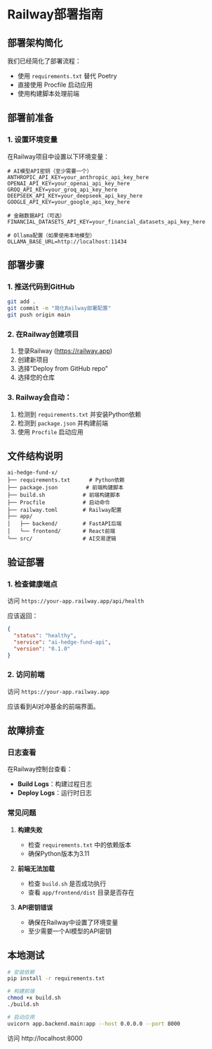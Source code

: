 # Railway部署指南

## 部署架构简化

我们已经简化了部署流程：
- 使用 `requirements.txt` 替代 Poetry
- 直接使用 Procfile 启动应用
- 使用构建脚本处理前端

## 部署前准备

### 1. 设置环境变量

在Railway项目中设置以下环境变量：

```env
# AI模型API密钥（至少需要一个）
ANTHROPIC_API_KEY=your_anthropic_api_key_here
OPENAI_API_KEY=your_openai_api_key_here
GROQ_API_KEY=your_groq_api_key_here
DEEPSEEK_API_KEY=your_deepseek_api_key_here
GOOGLE_API_KEY=your_google_api_key_here

# 金融数据API（可选）
FINANCIAL_DATASETS_API_KEY=your_financial_datasets_api_key_here

# Ollama配置（如果使用本地模型）
OLLAMA_BASE_URL=http://localhost:11434
```

## 部署步骤

### 1. 推送代码到GitHub

```bash
git add .
git commit -m "简化Railway部署配置"
git push origin main
```

### 2. 在Railway创建项目

1. 登录Railway (https://railway.app)
2. 创建新项目
3. 选择"Deploy from GitHub repo"
4. 选择您的仓库

### 3. Railway会自动：

1. 检测到 `requirements.txt` 并安装Python依赖
2. 检测到 `package.json` 并构建前端
3. 使用 `Procfile` 启动应用

## 文件结构说明

```
ai-hedge-fund-x/
├── requirements.txt      # Python依赖
├── package.json         # 前端构建脚本
├── build.sh            # 前端构建脚本
├── Procfile            # 启动命令
├── railway.toml        # Railway配置
├── app/
│   ├── backend/        # FastAPI后端
│   └── frontend/       # React前端
└── src/                # AI交易逻辑
```

## 验证部署

### 1. 检查健康端点

访问 `https://your-app.railway.app/api/health`

应该返回：
```json
{
  "status": "healthy",
  "service": "ai-hedge-fund-api",
  "version": "0.1.0"
}
```

### 2. 访问前端

访问 `https://your-app.railway.app`

应该看到AI对冲基金的前端界面。

## 故障排查

### 日志查看

在Railway控制台查看：
- **Build Logs**：构建过程日志
- **Deploy Logs**：运行时日志

### 常见问题

1. **构建失败**
   - 检查 `requirements.txt` 中的依赖版本
   - 确保Python版本为3.11

2. **前端无法加载**
   - 检查 `build.sh` 是否成功执行
   - 查看 `app/frontend/dist` 目录是否存在

3. **API密钥错误**
   - 确保在Railway中设置了环境变量
   - 至少需要一个AI模型的API密钥

## 本地测试

```bash
# 安装依赖
pip install -r requirements.txt

# 构建前端
chmod +x build.sh
./build.sh

# 启动应用
uvicorn app.backend.main:app --host 0.0.0.0 --port 8000
```

访问 http://localhost:8000 